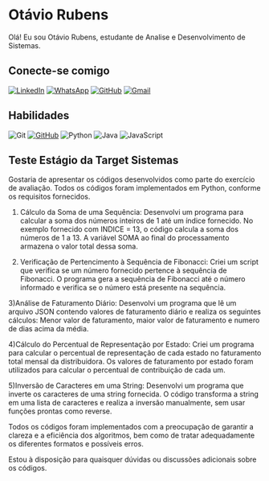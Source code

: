 # Otávio Rubens
Olá! Eu sou Otávio Rubens, estudante de Analise e Desenvolvimento de Sistemas.
## Conecte-se comigo
[![LinkedIn](https://img.shields.io/badge/LinkedIn-0077B5?style=for-the-badge&logo=linkedin&logoColor=white)](https://www.linkedin.com/in/otaviorubens/)
[![WhatsApp](https://img.shields.io/badge/WhatsApp-25D366?style=for-the-badge&logo=whatsapp&logoColor=white)](https://wa.me/+55081992388009)
[![GitHub](https://img.shields.io/badge/GitHub-100000?style=for-the-badge&logo=github&logoColor=white)](https://github.com/OtavioRubens)
[![Gmail](https://img.shields.io/badge/Gmail-fff?style=for-the-badge&logo=gmail&logoColor=red)](mailto:otavio.rubens8@gmail.com)

## Habilidades
![Git](https://img.shields.io/badge/GIT-E44C30?style=for-the-badge&logo=git&logoColor=white)
[![GitHub](https://img.shields.io/badge/GitHub-100000?style=for-the-badge&logo=github&logoColor=white)](https://github.com/OtavioRubens)
![Python](https://img.shields.io/badge/python-3670A0?style=for-the-badge&logo=python&logoColor=ffdd54)
![Java](https://img.shields.io/badge/java-%23ED8B00.svg?style=for-the-badge&logo=openjdk&logoColor=white)
![JavaScript](https://img.shields.io/badge/JavaScript-F7DF1E?style=for-the-badge&logo=javascript&logoColor=black)

## Teste Estágio da Target Sistemas
Gostaria de apresentar os códigos desenvolvidos como parte do exercício de avaliação. Todos os códigos foram implementados em Python, conforme os requisitos fornecidos.

1) Cálculo da Soma de uma Sequência: Desenvolvi um programa para calcular a soma dos números inteiros de 1 até um índice fornecido. No exemplo fornecido com INDICE = 13, o código calcula a soma dos números de 1 a 13. A variável SOMA ao final do processamento armazena o valor total dessa soma.

2) Verificação de Pertencimento à Sequência de Fibonacci: Criei um script que verifica se um número fornecido pertence à sequência de Fibonacci. O programa gera a sequência de Fibonacci até o número informado e verifica se o número está presente na sequência.

3)Análise de Faturamento Diário: Desenvolvi um programa que lê um arquivo JSON contendo valores de faturamento diário e realiza os seguintes cálculos: Menor valor de faturamento, maior valor de faturamento e numero de dias acima da média.

4)Cálculo do Percentual de Representação por Estado: Criei um programa para calcular o percentual de representação de cada estado no faturamento total mensal da distribuidora. Os valores de faturamento por estado foram utilizados para calcular o percentual de contribuição de cada um.

5)Inversão de Caracteres em uma String: Desenvolvi um programa que inverte os caracteres de uma string fornecida. O código transforma a string em uma lista de caracteres e realiza a inversão manualmente, sem usar funções prontas como reverse.

Todos os códigos foram implementados com a preocupação de garantir a clareza e a eficiência dos algoritmos, bem como de tratar adequadamente os diferentes formatos e possíveis erros.

Estou à disposição para quaisquer dúvidas ou discussões adicionais sobre os códigos.
